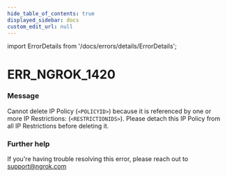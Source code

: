 ```yaml
---
hide_table_of_contents: true
displayed_sidebar: docs
custom_edit_url: null
---
```


import ErrorDetails from '/docs/errors/details/ErrorDetails';

# ERR_NGROK_1420

### Message
Cannot delete IP Policy (`<POLICYID>`) because it is referenced by one or more IP Restrictions: (`<RESTRICTIONIDS>`). Please detach this IP Policy from all IP Restrictions before deleting it.

### Further help
If you're having trouble resolving this error, please reach out to [support@ngrok.com](mailto:support@ngrok.com?subject=Help%20with%20ERR_NGROK_1420)

<ErrorDetails error='err_ngrok_1420' />
